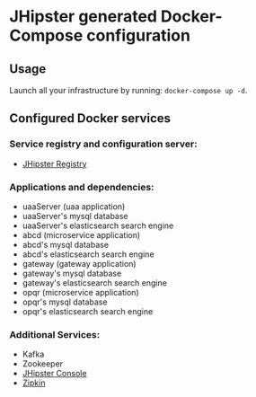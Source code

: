 # JHipster generated Docker-Compose configuration

## Usage

Launch all your infrastructure by running: `docker-compose up -d`.

## Configured Docker services

### Service registry and configuration server:

- [JHipster Registry](http://localhost:8761)

### Applications and dependencies:

- uaaServer (uaa application)
- uaaServer's mysql database
- uaaServer's elasticsearch search engine
- abcd (microservice application)
- abcd's mysql database
- abcd's elasticsearch search engine
- gateway (gateway application)
- gateway's mysql database
- gateway's elasticsearch search engine
- opqr (microservice application)
- opqr's mysql database
- opqr's elasticsearch search engine

### Additional Services:

- Kafka
- Zookeeper
- [JHipster Console](http://localhost:5601)
- [Zipkin](http://localhost:9411)
